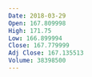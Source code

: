 ```yaml
---
Date: 2018-03-29
Open: 167.809998
High: 171.75
Low: 166.899994
Close: 167.779999
Adj Close: 167.135513
Volume: 38398500
---
```

